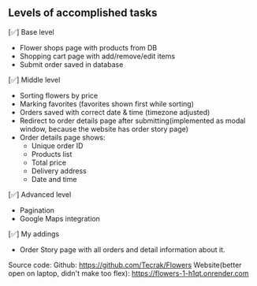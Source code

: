 ## Levels of accomplished tasks

[✅] Base level  
  - Flower shops page with products from DB
  - Shopping cart page with add/remove/edit items
  - Submit order saved in database

[✅] Middle level  
  - Sorting flowers by price
  - Marking favorites (favorites shown first while sorting)
  - Orders saved with correct date & time (timezone adjusted)
  - Redirect to order details page after submitting(implemented as modal window, because the website has order story page)
  - Order details page shows:
    - Unique order ID
    - Products list
    - Total price
    - Delivery address
    - Date and time

[✅] Advanced level
  - Pagination
  - Google Maps integration
 
[✅] My addings 
  - Order Story page with all orders and detail information about it.
  
Source code:
  Github: https://github.com/Tecrak/Flowers
  Website(better open on laptop, didn't make too flex): https://flowers-1-h1qt.onrender.com
